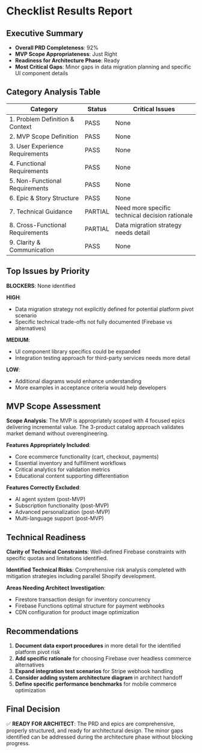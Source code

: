 # Checklist Results Report

## Executive Summary

- **Overall PRD Completeness**: 92%
- **MVP Scope Appropriateness**: Just Right
- **Readiness for Architecture Phase**: Ready
- **Most Critical Gaps**: Minor gaps in data migration planning and specific UI component details

## Category Analysis Table

| Category                         | Status  | Critical Issues                                 |
| -------------------------------- | ------- | ----------------------------------------------- |
| 1. Problem Definition & Context  | PASS    | None                                            |
| 2. MVP Scope Definition          | PASS    | None                                            |
| 3. User Experience Requirements  | PASS    | None                                            |
| 4. Functional Requirements       | PASS    | None                                            |
| 5. Non-Functional Requirements   | PASS    | None                                            |
| 6. Epic & Story Structure        | PASS    | None                                            |
| 7. Technical Guidance            | PARTIAL | Need more specific technical decision rationale |
| 8. Cross-Functional Requirements | PARTIAL | Data migration strategy needs detail            |
| 9. Clarity & Communication       | PASS    | None                                            |

## Top Issues by Priority

**BLOCKERS**: None identified

**HIGH**:

- Data migration strategy not explicitly defined for potential platform pivot scenario
- Specific technical trade-offs not fully documented (Firebase vs alternatives)

**MEDIUM**:

- UI component library specifics could be expanded
- Integration testing approach for third-party services needs more detail

**LOW**:

- Additional diagrams would enhance understanding
- More examples in acceptance criteria would help developers

## MVP Scope Assessment

**Scope Analysis**: The MVP is appropriately scoped with 4 focused epics delivering incremental value. The 3-product catalog approach validates market demand without overengineering.

**Features Appropriately Included**:

- Core ecommerce functionality (cart, checkout, payments)
- Essential inventory and fulfillment workflows
- Critical analytics for validation metrics
- Educational content supporting differentiation

**Features Correctly Excluded**:

- AI agent system (post-MVP)
- Subscription functionality (post-MVP)
- Advanced personalization (post-MVP)
- Multi-language support (post-MVP)

## Technical Readiness

**Clarity of Technical Constraints**: Well-defined Firebase constraints with specific quotas and limitations identified.

**Identified Technical Risks**: Comprehensive risk analysis completed with mitigation strategies including parallel Shopify development.

**Areas Needing Architect Investigation**:

- Firestore transaction design for inventory concurrency
- Firebase Functions optimal structure for payment webhooks
- CDN configuration for product image optimization

## Recommendations

1. **Document data export procedures** in more detail for the identified platform pivot risk
2. **Add specific rationale** for choosing Firebase over headless commerce alternatives
3. **Expand integration test scenarios** for Stripe webhook handling
4. **Consider adding system architecture diagram** in architect handoff
5. **Define specific performance benchmarks** for mobile commerce optimization

## Final Decision

✅ **READY FOR ARCHITECT**: The PRD and epics are comprehensive, properly structured, and ready for architectural design. The minor gaps identified can be addressed during the architecture phase without blocking progress.
